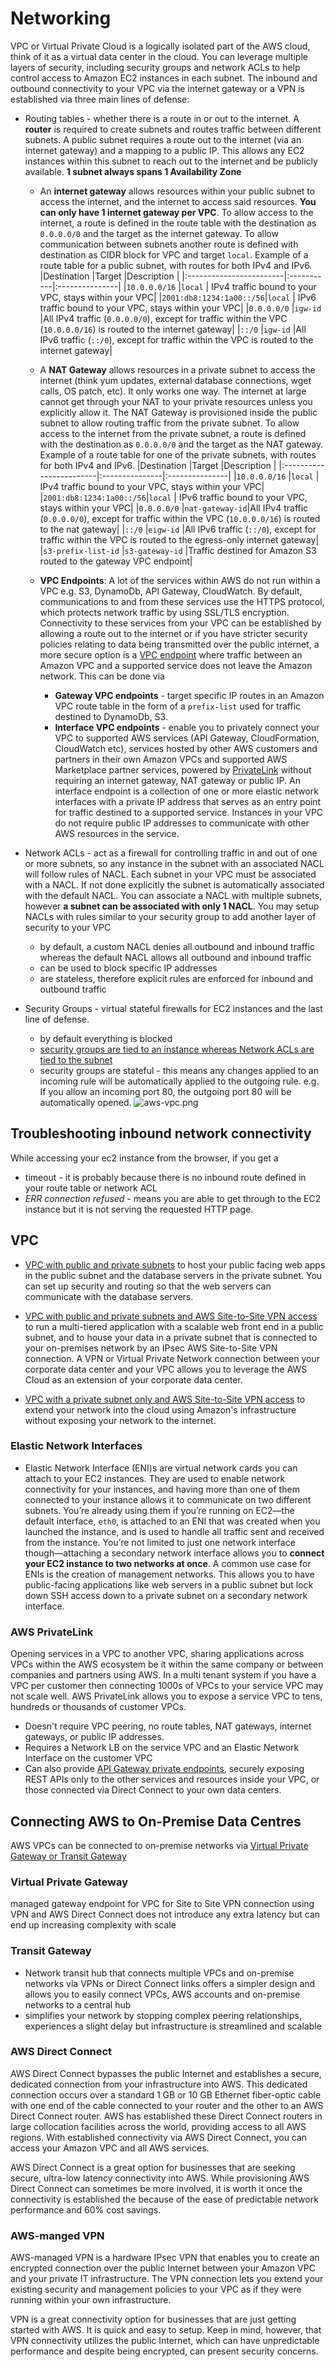 # Networking

VPC or Virtual Private Cloud is a logically isolated part of the AWS cloud, think of it as a virtual  data center in the cloud. You can leverage multiple layers of security, including security groups and network ACLs to help control access to Amazon EC2 instances in each subnet. The inbound and outbound connectivity to your VPC via the internet gateway or a VPN is established via three main lines of defense:

* Routing tables - whether there is a route in or out to the internet. A **router** is required to create subnets and routes traffic between different subnets. A public subnet requires a route out to the internet (via an internet gateway) and a mapping to a public IP. This allows any EC2 instances within this subnet to reach out to the internet and be publicly available. **1 subnet always spans 1 Availability Zone**
  * An **internet gateway** allows resources within your public subnet to access the internet, and the internet to access said resources. **You can only have 1 internet gateway per VPC**. To allow access to the internet, a route is defined in the route table with the destination as `0.0.0.0/0` and the target as the internet gateway. To allow communication between subnets another route is defined with destination as CIDR block for VPC and target `local`. Example of a route table for a public subnet, with routes for both IPv4 and IPv6.
    |Destination              |Target      |Description     |
    |:------------------------|:-----------|:---------------|
    |`10.0.0.0/16`            |`local`     | IPv4 traffic bound to your VPC, stays within your VPC|
    |`2001:db8:1234:1a00::/56`|`local`     | IPv6 traffic bound to your VPC, stays within your VPC|
    |`0.0.0.0/0`              |`igw-id`    |All IPv4 traffic (`0.0.0.0/0`), except for traffic within the VPC (`10.0.0.0/16`) is routed to the internet gateway|
    |`::/0`                   |`igw-id`    |All IPv6 traffic (`::/0`), except for traffic within the VPC is routed to the internet gateway|

  * A **NAT Gateway** allows resources in a private subnet to access the internet (think yum updates, external database connections, wget calls, OS patch, etc). It only works one way. The internet at large cannot get through your NAT to your private resources unless you explicitly allow it. The NAT Gateway is provisioned inside the public subnet to allow routing traffic from the private subnet. To allow access to the internet from the private subnet, a route is defined with the destination as `0.0.0.0/0` and the target as the NAT gateway. Example of a route table for one of the private subnets, with routes for both IPv4 and IPv6.
    |Destination              |Target          |Description     |
    |:------------------------|:---------------|:---------------|
    |`10.0.0.0/16`            |`local`         | IPv4 traffic bound to your VPC, stays within your VPC|
    |`2001:db8:1234:1a00::/56`|`local`         | IPv6 traffic bound to your VPC, stays within your VPC|
    |`0.0.0.0/0`              |`nat-gateway-id`|All IPv4 traffic (`0.0.0.0/0`), except for traffic within the VPC (`10.0.0.0/16`) is routed to the nat gateway|
    |`::/0`                   |`eigw-id`       |All IPv6 traffic (`::/0`), except for traffic within the VPC is routed to the egress-only internet gateway|
    |`s3-prefix-list-id`      |`s3-gateway-id` |Traffic destined for Amazon S3 routed to the gateway VPC endpoint|

  * **VPC Endpoints**: A lot of the services within AWS do not run within a VPC e.g. S3, DynamoDb, API Gateway, CloudWatch. By default, communications to and from these services use the HTTPS protocol, which protects network traffic by using SSL/TLS encryption. Connectivity to these services from your VPC can be established by allowing a route out to the internet or if you have stricter security policies relating to data being transmitted over the public internet, a more secure option is a [VPC endpoint](https://docs.aws.amazon.com/whitepapers/latest/aws-privatelink/what-are-vpc-endpoints.html) where traffic between an Amazon VPC and a supported service does not leave the Amazon network. This can be done via
    * **Gateway VPC endpoints** - target specific IP routes in an Amazon VPC route table in the form of a `prefix-list` used for traffic destined to DynamoDb, S3.
    * **Interface VPC endpoints** - enable you to privately connect your VPC to supported AWS services (API Gateway, CloudFormation, CloudWatch etc), services hosted by other AWS customers and partners in their own Amazon VPCs and supported AWS Marketplace partner services, powered by [PrivateLink](https://docs.aws.amazon.com/vpc/latest/privatelink/what-is-privatelink.html) without requiring an internet gateway, NAT gateway or public IP. An interface endpoint is a collection of one or more elastic network interfaces with a private IP address that serves as an entry point for traffic destined to a supported service. Instances in your VPC do not require public IP addresses to communicate with other AWS resources in the service.

* Network ACLs - act as a firewall for controlling traffic in and out of one or more subnets, so any instance in the subnet with an associated NACL will follow rules of NACL. Each subnet in your VPC must be associated with a NACL. If not done explicitly the subnet is automatically associated with the default NACL. You can associate a NACL with multiple subnets, however **a subnet can be associated with only 1 NACL**. You may setup NACLs with rules similar to your security group to add another layer of security to your VPC
  * by default, a custom NACL denies all outbound and inbound traffic whereas the default NACL allows all outbound and inbound traffic
  * can be used to block specific IP addresses
  * are stateless, therefore explicit rules are enforced for inbound and outbound traffic

* Security Groups - virtual stateful firewalls for EC2 instances and the last line of defense.
  * by default everything is blocked
  * [security groups are tied to an instance whereas Network ACLs are tied to the subnet](https://medium.com/awesome-cloud/aws-difference-between-security-groups-and-network-acls-adc632ea29ae)
  * security groups are stateful - this means any changes applied to an incoming rule will be automatically applied to the outgoing rule. e.g. If you allow an incoming port 80, the outgoing port 80 will be automatically opened.
![aws-vpc.png](../../Images/aws-vpc.png "AWS VPC Setup")

## Troubleshooting inbound network connectivity

While accessing your ec2 instance from the browser, if you get a

* timeout - it is probably because there is no inbound route defined in your route table or network ACL
* *ERR connection refused* - means you are able to get through to the EC2 instance but it is not serving the requested HTTP page.

## VPC

* [VPC with public and private subnets](https://docs.aws.amazon.com/vpc/latest/userguide/VPC_Scenario2.html) to host your public facing web apps in the public subnet and the database servers in the private subnet. You can set up security and routing so that the web servers can communicate with the database servers.

* [VPC with public and private subnets and AWS Site-to-Site VPN access](https://docs.aws.amazon.com/vpc/latest/userguide/VPC_Scenario3.html) to run a multi-tiered application with a scalable web front end in a public subnet, and to house your data in a private subnet that is connected to your on-premises network by an IPsec AWS Site-to-Site VPN connection. A VPN or Virtual Private Network connection between your corporate data center and your VPC allows you to leverage the AWS Cloud as an extension of your corporate data center.

* [VPC with a private subnet only and AWS Site-to-Site VPN access](https://docs.aws.amazon.com/vpc/latest/userguide/VPC_Scenario4.html) to extend your network into the cloud using Amazon's infrastructure without exposing your network to the internet.

### Elastic Network Interfaces

* Elastic Network Interface (ENI)s are virtual network cards you can attach to your EC2 instances. They are used to enable network connectivity for your instances, and having more than one of them connected to your instance allows it to communicate on two different subnets. You’re already using them if you’re running on EC2—the default interface, `eth0`, is attached to an ENI that was created when you launched the instance, and is used to handle all traffic sent and received from the instance. You’re not limited to just one network interface though—attaching a secondary network interface allows you to **connect your EC2 instance to two networks at once**. A common use case for ENIs is the creation of management networks. This allows you to have public-facing applications like web servers in a public subnet but lock down SSH access down to a private subnet on a secondary network interface.

### AWS PrivateLink

Opening services in a VPC to another VPC, sharing applications across VPCs within the AWS ecosystem be it within the same company or between companies and partners using AWS. In a multi tenant system if you have a VPC per customer then connecting 1000s of VPCs to your service VPC may not scale well. AWS PrivateLink allows you to expose a service VPC to tens, hundreds or thousands of customer VPCs.

* Doesn't require VPC peering, no route tables, NAT gateways, internet gateways, or public IP addresses.
* Requires a Network LB on the service VPC and an Elastic Network Interface on the customer VPC
* Can also provide [API Gateway private endpoints](https://aws.amazon.com/blogs/compute/introducing-amazon-api-gateway-private-endpoints/), securely exposing REST APIs only to the other services and resources inside your VPC, or those connected via Direct Connect to your own data centers.

## Connecting AWS to On-Premise Data Centres

AWS VPCs can be connected to on-premise networks via [Virtual Private Gateway or Transit Gateway](http://www.differencebetween.net/technology/difference-between-virtual-private-gateway-and-transit-gateway/)

### Virtual Private Gateway

managed gateway endpoint for VPC for Site to Site VPN connection using VPN and AWS Direct Connect
does not introduce any extra latency but can end up increasing complexity with scale

### Transit Gateway

* Network transit hub that connects multiple VPCs and on-premise networks via VPNs or Direct Connect links
offers a simpler design and allows you to easily connect VPCs, AWS accounts and on-premise networks to a central hub
* simplifies your network by stopping complex peering relationships, experiences a slight delay but infrastructure is streamlined and scalable

### AWS Direct Connect

AWS Direct Connect bypasses the public Internet and establishes a secure, dedicated connection from your infrastructure into AWS. This dedicated connection occurs over a standard 1 GB or 10 GB Ethernet fiber-optic cable with one end of the cable connected to your router and the other to an AWS Direct Connect router. AWS has established these Direct Connect routers in large collocation facilities across the world, providing access to all AWS regions. With established connectivity via AWS Direct Connect, you can access your Amazon VPC and all AWS services.

AWS Direct Connect is a great option for businesses that are seeking secure, ultra-low latency connectivity into AWS. While provisioning AWS Direct Connect can sometimes be more involved, it is worth it once the connectivity is established the because of the ease of predictable network performance and 60% cost savings.

### AWS-manged VPN

AWS-managed VPN is a hardware IPsec VPN that enables you to create an encrypted connection over the public Internet between your Amazon VPC and your private IT infrastructure. The VPN connection lets you extend your existing security and management policies to your VPC as if they were running within your own infrastructure.

VPN is a great connectivity option for businesses that are just getting started with AWS. It is quick and easy to setup. Keep in mind, however, that VPN connectivity utilizes the public Internet, which can have unpredictable performance and despite being encrypted, can present security concerns.